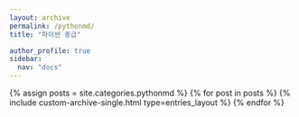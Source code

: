 ```yaml
---
layout: archive
permalink: /pythonmd/
title: "파이썬 중급"

author_profile: true
sidebar:
  nav: "docs"
---
```


{% assign posts = site.categories.pythonmd %}
{% for post in posts %}
  {% include custom-archive-single.html type=entries_layout %}
{% endfor %}